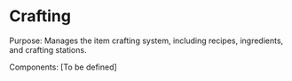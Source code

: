 # Crafting

Purpose: Manages the item crafting system, including recipes, ingredients, and crafting stations.

Components: [To be defined]
